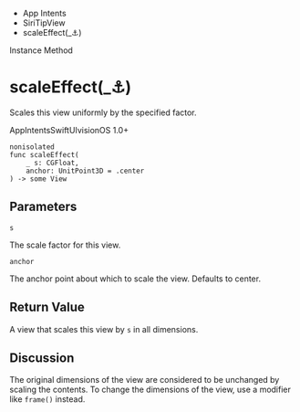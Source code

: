 

- App Intents
- SiriTipView
-  scaleEffect(\_:anchor:) 

Instance Method

# scaleEffect(\_:anchor:)

Scales this view uniformly by the specified factor.

AppIntentsSwiftUIvisionOS 1.0+

``` source
nonisolated
func scaleEffect(
    _ s: CGFloat,
    anchor: UnitPoint3D = .center
) -> some View
```

## Parameters 

`s`  

The scale factor for this view.

`anchor`  

The anchor point about which to scale the view. Defaults to center.

## Return Value

A view that scales this view by `s` in all dimensions.

## Discussion

The original dimensions of the view are considered to be unchanged by scaling the contents. To change the dimensions of the view, use a modifier like `frame()` instead.

